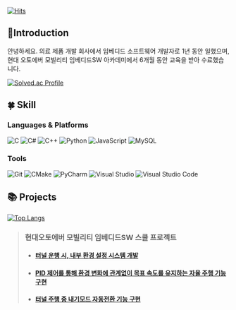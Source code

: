 [![Hits](https://hits.seeyoufarm.com/api/count/incr/badge.svg?url=https%3A%2F%2Fgithub.com%2FZWEI0704&count_bg=%23555555&title_bg=%2315C1E3&icon=&icon_color=%23E7E7E7&title=visit&edge_flat=false)](https://hits.seeyoufarm.com) 
## 📝Introduction 

안녕하세요. 의료 제품 개발 회사에서 임베디드 소프트웨어 개발자로 1년 동안 일했으며,  
현대 오토에버 모빌리티 임베디드SW 아카데미에서 6개월 동안 교육을 받아 수료했습니다.  

[![Solved.ac Profile](http://mazassumnida.wtf/api/generate_badge?boj=jyw004499)](https://solved.ac/jyw004499)<br/> 

## 🍀 Skill
### Languages & Platforms
![C](https://img.shields.io/badge/C-A8B9CC.svg?&style=for-the-badge&logo=C&logoColor=white)
![C#](https://img.shields.io/badge/-c%23-239128.svg?&style=for-the-badge&logo=Csharp&logoColor=white)
![C++](https://img.shields.io/badge/-c++-00599c.svg?&style=for-the-badge&logo=c%2B%2B&logoColor=white)
![Python](https://img.shields.io/badge/Python-3776AB.svg?&style=for-the-badge&logo=Python&logoColor=white)
![JavaScript](https://img.shields.io/badge/JavaScript-F7DF1E.svg?&style=for-the-badge&logo=JavaScript&logoColor=white)
![MySQL](https://img.shields.io/badge/MySQL-4479A1.svg?&style=for-the-badge&logo=MySQL&logoColor=white)

### Tools
![Git](https://img.shields.io/badge/Git-F05032.svg?&style=for-the-badge&logo=Git&logoColor=white)
![CMake](https://img.shields.io/badge/CMake-064F8C.svg?&style=for-the-badge&logo=CMake&logoColor=white)
![PyCharm](https://img.shields.io/badge/PyCharm-000000.svg?&style=for-the-badge&logo=PyCharm&logoColor=white)
![Visual Studio](https://img.shields.io/badge/Visual%20Studio-5C2D91.svg?style=for-the-badge&logo=Visual%20Studio&logoColor=white)
![Visual Studio Code](https://img.shields.io/badge/Visual%20Studio%20Code-007ACC.svg?&style=for-the-badge&logo=Visual%20Studio%20Code&logoColor=white)
  
## 📚 Projects
[![Top Langs](https://github-readme-stats.vercel.app/api/top-langs/?username=ZWEI0704&layout=compact)](https://github.com/ZWEI0704/github-readme-stats)
> ### 현대오토에버 모빌리티 임베디드SW 스쿨 프로젝트
> - #### [터널 운행 시, 내부 환경 설정 시스템 개발](https://github.com/ZWEI0704/esw-school-project-1)
> - #### [PID 제어를 통해 환경 변화에 관계없이 목표 속도를 유지하는 자율 주행 기능 구현](https://github.com/HAMES-4P)
> - #### [터널 주행 중 내기모드 자동전환 기능 구현](https://github.com/ZWEI0704/CANU)

